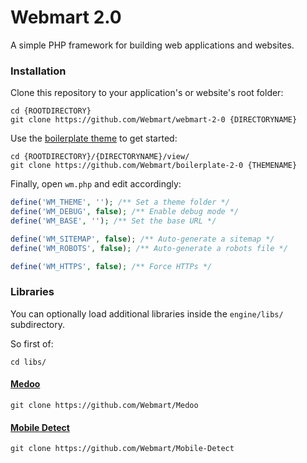 # Webmart 2.0

A simple PHP framework for building web applications and websites.

### Installation

Clone this repository to your application's or website's root folder:

```
cd {ROOTDIRECTORY}
git clone https://github.com/Webmart/webmart-2-0 {DIRECTORYNAME}
```

Use the [boilerplate theme](https://github.com/Webmart/boilerplate-2-0) to get started:

```
cd {ROOTDIRECTORY}/{DIRECTORYNAME}/view/
git clone https://github.com/Webmart/boilerplate-2-0 {THEMENAME}
```

Finally, open `wm.php` and edit accordingly:

```php
define('WM_THEME', ''); /** Set a theme folder */
define('WM_DEBUG', false); /** Enable debug mode */
define('WM_BASE', ''); /** Set the base URL */

define('WM_SITEMAP', false); /** Auto-generate a sitemap */
define('WM_ROBOTS', false); /** Auto-generate a robots file */

define('WM_HTTPS', false); /** Force HTTPs */
```

### Libraries

You can optionally load additional libraries inside the `engine/libs/` subdirectory.

So first of:

```
cd libs/
```

#### [Medoo](https://github.com/Webmart/Medoo)

```
git clone https://github.com/Webmart/Medoo
```

#### [Mobile Detect](https://github.com/Webmart/Mobile-Detect)

```
git clone https://github.com/Webmart/Mobile-Detect
```
